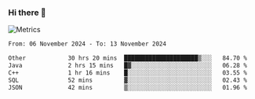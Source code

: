 ### Hi there 👋

![Metrics](https://github.com/radoapx/radoapx/blob/main/github-metrics.svg)

<!--START_SECTION:waka-->

```txt
From: 06 November 2024 - To: 13 November 2024

Other            30 hrs 20 mins  █████████████████████▒░░░   84.70 %
Java             2 hrs 15 mins   █▓░░░░░░░░░░░░░░░░░░░░░░░   06.28 %
C++              1 hr 16 mins    █░░░░░░░░░░░░░░░░░░░░░░░░   03.55 %
SQL              52 mins         ▓░░░░░░░░░░░░░░░░░░░░░░░░   02.43 %
JSON             42 mins         ▒░░░░░░░░░░░░░░░░░░░░░░░░   01.96 %
```

<!--END_SECTION:waka-->

<!--
**radoapx/radoapx** is a ✨ _special_ ✨ repository because its `README.md` (this file) appears on your GitHub profile.

Here are some ideas to get you started:

- 🔭 I’m currently working on ...
- 🌱 I’m currently learning ...
- 👯 I’m looking to collaborate on ...
- 🤔 I’m looking for help with ...
- 💬 Ask me about ...
- 📫 How to reach me: ...
- 😄 Pronouns: ...
- ⚡ Fun fact: ...
-->
